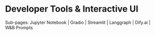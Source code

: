 # Developer Tools & Interactive UI

Sub-pages: Jupyter Notebook | Gradio | Streamlit | Langgraph | Dify.ai | W\&B Prompts

